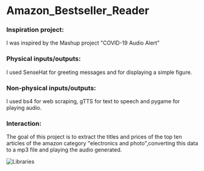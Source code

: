 # Amazon_Bestseller_Reader

### Inspiration project:

I was inspired by the Mashup project "COVID-19 Audio Alert"

### Physical inputs/outputs:

I used SenseHat for greeting messages and for displaying a simple figure.

### Non-physical inputs/outputs:

I used bs4 for web scraping, gTTS for text to speech and pygame for playing audio.

### Interaction:

The goal of this project is to extract the titles and prices of the top ten articles of the amazon category "electronics and photo",converting this data to a mp3 file and playing the audio generated.


![Libraries](https://user-images.githubusercontent.com/60557154/114528205-168fca80-9c49-11eb-8b2d-8e4bc0c50cbd.png)

